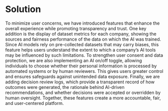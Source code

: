 # Solution

To minimize user concerns, we have introduced features that enhance the overall experience while promoting transparency and trust. One key addition is the display of dataset metrics for each company, showing the sources and fairness performance of the data on which the AI was trained. Since AI models rely on pre-collected datasets that may carry biases, this feature helps users understand the extent to which a company’s AI tools may be influenced by such limitations. To strengthen user consent and data protection, we are also implementing an AI on/off toggle, allowing individuals to choose whether their personal information is processed by automated systems or by human reviewers. This gives users greater control and ensures safeguards against unintended data exposure. Finally, we are adding decision review logs, which provide a transparent record of how outcomes were generated, the rationale behind AI-driven recommendations, and whether decisions were accepted or overridden by human oversight. Together, these features create a more accountable, fair, and user-centered platform.
